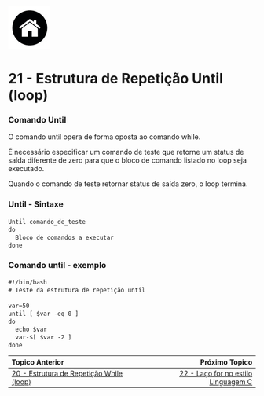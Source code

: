 [![N|Solid](Imagens/Home.jpeg "Ir para Home")](/README.md/)

# 21 - Estrutura de Repetição Until (loop)

### Comando Until  

O comando until opera de forma oposta ao comando while.  

É necessário especificar um comando de teste que retorne um status de saída diferente de zero para que o bloco de comando listado no loop seja executado.  

Quando o comando de teste retornar status de saída zero, o loop termina.  

### Until - Sintaxe

```
Until comando_de_teste
do
  Bloco de comandos a executar
done
```

### Comando until - exemplo
```
#!/bin/bash
# Teste da estrutura de repetição until

var=50
until [ $var -eq 0 ]
do
  echo $var
  var-$[ $var -2 ]
done
```

|Topico Anterior|Próximo Topico|
|:---|---:|
|[20 - Estrutura de Repetição While (loop)](RepeticaoWhile.md)|[22 -  Laço for no estilo Linguagem C ](LacoForEstiloC.md)|
